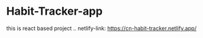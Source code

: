 # Habit-Tracker-app
this is react based project .. netlify-link: https://cn-habit-tracker.netlify.app/
